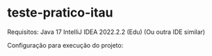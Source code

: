 # teste-pratico-itau


Requisitos:
Java 17
IntelliJ IDEA 2022.2.2 (Edu) (Ou outra IDE similar)


Configuração para execução do projeto:


